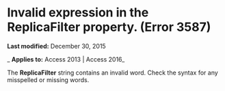 
# Invalid expression in the ReplicaFilter property. (Error 3587)

 **Last modified:** December 30, 2015

 _ **Applies to:** Access 2013 | Access 2016_

The  **ReplicaFilter** string contains an invalid word. Check the syntax for any misspelled or missing words.

